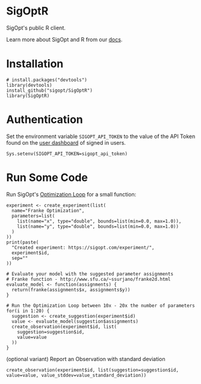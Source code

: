# SigOptR
SigOpt's public R client.

Learn more about SigOpt and R from our [docs](https://sigopt.com/docs/overview/R).

# Installation

```
# install.packages("devtools")
library(devtools)
install_github("sigopt/SigOptR")
library(SigOptR)
```

# Authentication

Set the environment variable `SIGOPT_API_TOKEN` to the value of the API Token found on the [user dashboard](https://sigopt.com/user/profile) of signed in users.

```
Sys.setenv(SIGOPT_API_TOKEN=sigopt_api_token)
```

# Run Some Code
Run SigOpt's [Optimization Loop](https://sigopt.com/docs/overview/optimization) for a small function:
```
experiment <- create_experiment(list(
  name="Franke Optimization",
  parameters=list(
    list(name="x", type="double", bounds=list(min=0.0, max=1.0)),
    list(name="y", type="double", bounds=list(min=0.0, max=1.0))
  )
))
print(paste(
  "Created experiment: https://sigopt.com/experiment/",
  experiment$id,
  sep=""
))

# Evaluate your model with the suggested parameter assignments
# Franke function - http://www.sfu.ca/~ssurjano/franke2d.html
evaluate_model <- function(assignments) {
  return(franke(assignments$x, assignments$y))
}

# Run the Optimization Loop between 10x - 20x the number of parameters
for(i in 1:20) {
  suggestion <- create_suggestion(experiment$id)
  value <- evaluate_model(suggestion$assignments)
  create_observation(experiment$id, list(
    suggestion=suggestion$id,
    value=value
  ))
}
```

(optional variant) Report an Observation with standard deviation
```
create_observation(experiment$id, list(suggestion=suggestion$id, value=value, value_stddev=value_standard_deviation))
```
